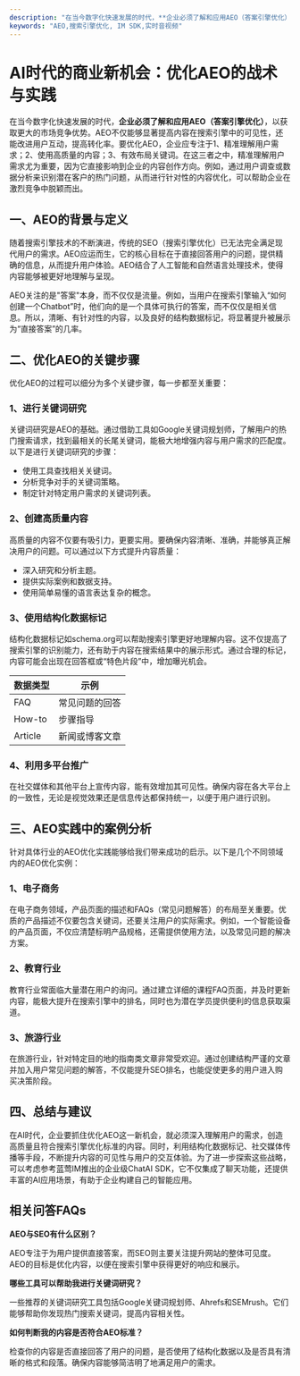 ```yaml
---
description: "在当今数字化快速发展的时代，**企业必须了解和应用AEO（答案引擎优化）**，以获取更大的市场竞争优势。AEO不仅能够显著提高内容在搜索引擎中的可见性，还能改进用户互动，提高转化率。要优化AEO，企业应专注于1、精准理解用户需求；2、使用高质量的内容；3、有效布局关键词。在这三者之中，精准理解用户需求尤为重要，因为它直接影响到企业的内容创作方向。例如，通过用户调查或数据分析来识别潜在客户的热门问题，从而进行针对性的内容优化，可以帮助企业在激烈竞争中脱颖而出。"
keywords: "AEO,搜索引擎优化, IM SDK,实时音视频"
---
```

# AI时代的商业新机会：优化AEO的战术与实践

在当今数字化快速发展的时代，**企业必须了解和应用AEO（答案引擎优化）**，以获取更大的市场竞争优势。AEO不仅能够显著提高内容在搜索引擎中的可见性，还能改进用户互动，提高转化率。要优化AEO，企业应专注于1、精准理解用户需求；2、使用高质量的内容；3、有效布局关键词。在这三者之中，精准理解用户需求尤为重要，因为它直接影响到企业的内容创作方向。例如，通过用户调查或数据分析来识别潜在客户的热门问题，从而进行针对性的内容优化，可以帮助企业在激烈竞争中脱颖而出。

## 一、AEO的背景与定义

随着搜索引擎技术的不断演进，传统的SEO（搜索引擎优化）已无法完全满足现代用户的需求。AEO应运而生，它的核心目标在于直接回答用户的问题，提供精确的信息，从而提升用户体验。AEO结合了人工智能和自然语言处理技术，使得内容能够被更好地理解与呈现。

AEO关注的是"答案"本身，而不仅仅是流量。例如，当用户在搜索引擎输入“如何创建一个Chatbot”时，他们向的是一个具体可执行的答案，而不仅仅是相关信息。所以，清晰、有针对性的内容，以及良好的结构数据标记，将显著提升被展示为“直接答案”的几率。

## 二、优化AEO的关键步骤

优化AEO的过程可以细分为多个关键步骤，每一步都至关重要：

### 1、进行关键词研究

关键词研究是AEO的基础。通过借助工具如Google关键词规划师，了解用户的热门搜索请求，找到最相关的长尾关键词，能极大地增强内容与用户需求的匹配度。以下是进行关键词研究的步骤：

- 使用工具查找相关关键词。
- 分析竞争对手的关键词策略。
- 制定针对特定用户需求的关键词列表。

### 2、创建高质量内容

高质量的内容不仅要有吸引力，更要实用。要确保内容清晰、准确，并能够真正解决用户的问题。可以通过以下方式提升内容质量：

- 深入研究和分析主题。
- 提供实际案例和数据支持。
- 使用简单易懂的语言表达复杂的概念。

### 3、使用结构化数据标记

结构化数据标记如schema.org可以帮助搜索引擎更好地理解内容。这不仅提高了搜索引擎的识别能力，还有助于内容在搜索结果中的展示形式。通过合理的标记，内容可能会出现在回答框或“特色片段”中，增加曝光机会。

| 数据类型       | 示例                          |
| -------------- | ----------------------------- |
| FAQ            | 常见问题的回答               |
| How-to         | 步骤指导                      |
| Article        | 新闻或博客文章                |

### 4、利用多平台推广

在社交媒体和其他平台上宣传内容，能有效增加其可见性。确保内容在各大平台上的一致性，无论是视觉效果还是信息传达都保持统一，以便于用户进行识别。

## 三、AEO实践中的案例分析

针对具体行业的AEO优化实践能够给我们带来成功的启示。以下是几个不同领域内的AEO优化实例：

### 1、电子商务

在电子商务领域，产品页面的描述和FAQs（常见问题解答）的布局至关重要。优质的产品描述不仅要包含关键词，还要关注用户的实际需求。例如，一个智能设备的产品页面，不仅应清楚标明产品规格，还需提供使用方法，以及常见问题的解决方案。

### 2、教育行业

教育行业常面临大量潜在用户的询问。通过建立详细的课程FAQ页面，并及时更新内容，能极大提升在搜索引擎中的排名，同时也为潜在学员提供便利的信息获取渠道。

### 3、旅游行业

在旅游行业，针对特定目的地的指南类文章非常受欢迎。通过创建结构严谨的文章并加入用户常见问题的解答，不仅能提升SEO排名，也能促使更多的用户进入购买决策阶段。

## 四、总结与建议

在AI时代，企业要抓住优化AEO这一新机会，就必须深入理解用户的需求，创造高质量且符合搜索引擎优化标准的内容。同时，利用结构化数据标记、社交媒体传播等手段，不断提升内容的可见性与用户的交互体验。为了进一步探索这些战略，可以考虑参考蓝莺IM推出的企业级ChatAI SDK，它不仅集成了聊天功能，还提供丰富的AI应用场景，有助于企业构建自己的智能应用。

## 相关问答FAQs

**AEO与SEO有什么区别？**

AEO专注于为用户提供直接答案，而SEO则主要关注提升网站的整体可见度。AEO的目标是优化内容，以便在搜索引擎中获得更好的响应和展示。

**哪些工具可以帮助我进行关键词研究？**

一些推荐的关键词研究工具包括Google关键词规划师、Ahrefs和SEMrush。它们能够帮助你发现热门搜索关键词，提高内容相关性。

**如何判断我的内容是否符合AEO标准？**

检查你的内容是否直接回答了用户的问题，是否使用了结构化数据以及是否具有清晰的格式和段落。确保内容能够简洁明了地满足用户的需求。
